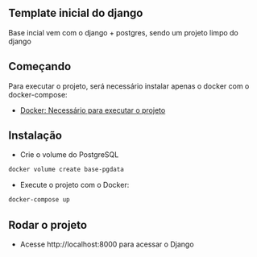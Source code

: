 ## Template inicial do django

Base incial vem com o django + postgres, sendo um projeto limpo do django

## Começando

Para executar o projeto, será necessário instalar apenas o docker com o docker-compose:

- [Docker: Necessário para executar o projeto](https://www.docker.com)

## Instalação

- Crie o volume do PostgreSQL

```bash
docker volume create base-pgdata
```

- Execute o projeto com o Docker:

```bash
docker-compose up
```

## Rodar o projeto

- Acesse http://localhost:8000 para acessar o Django
